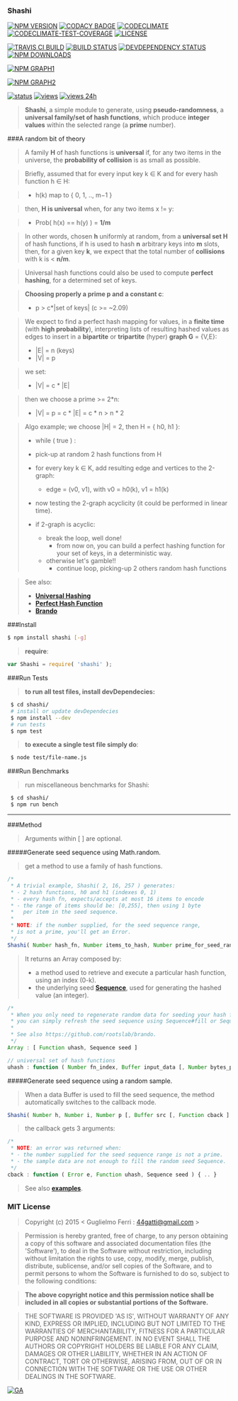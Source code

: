 ### Shashi

[![NPM VERSION](http://img.shields.io/npm/v/shashi.svg?style=flat)](https://www.npmjs.org/package/shashi)
[![CODACY BADGE](https://img.shields.io/codacy/b18ed7d95b0a4707a0ff7b88b30d3def.svg?style=flat)](https://www.codacy.com/public/44gatti/shashi)
[![CODECLIMATE](http://img.shields.io/codeclimate/github/rootslab/shashi.svg?style=flat)](https://codeclimate.com/github/rootslab/shashi)
[![CODECLIMATE-TEST-COVERAGE](https://img.shields.io/codeclimate/coverage/github/rootslab/shashi.svg?style=flat)](https://codeclimate.com/github/rootslab/shashi)
[![LICENSE](http://img.shields.io/badge/license-MIT-blue.svg?style=flat)](https://github.com/rootslab/shashi#mit-license)

[![TRAVIS CI BUILD](http://img.shields.io/travis/rootslab/shashi.svg?style=flat)](http://travis-ci.org/rootslab/shashi)
[![BUILD STATUS](http://img.shields.io/david/rootslab/shashi.svg?style=flat)](https://david-dm.org/rootslab/shashi)
[![DEVDEPENDENCY STATUS](http://img.shields.io/david/dev/rootslab/shashi.svg?style=flat)](https://david-dm.org/rootslab/shashi#info=devDependencies)
[![NPM DOWNLOADS](http://img.shields.io/npm/dm/shashi.svg?style=flat)](http://npm-stat.com/charts.html?package=shashi)

[![NPM GRAPH1](https://nodei.co/npm-dl/shashi.png)](https://nodei.co/npm/shashi/)

[![NPM GRAPH2](https://nodei.co/npm/shashi.png?downloads=true&downloadRank=true&stars=true)](https://nodei.co/npm/shashi/)

[![status](https://sourcegraph.com/api/repos/github.com/rootslab/shashi/.badges/status.png)](https://sourcegraph.com/github.com/rootslab/shashi)
[![views](https://sourcegraph.com/api/repos/github.com/rootslab/shashi/.counters/views.png)](https://sourcegraph.com/github.com/rootslab/shashi)
[![views 24h](https://sourcegraph.com/api/repos/github.com/rootslab/shashi/.counters/views-24h.png)](https://sourcegraph.com/github.com/rootslab/shashi)

> __Shashi__, a simple module to generate, using __pseudo-randomness__, a __universal family/set of hash functions__, which produce __integer values__ within the selected range (a __prime__ number).

###A random bit of theory

> A family __H__ of hash functions is __universal__ if, for any two items in the universe, the __probability of collision__ is as small as possible.

> Briefly, assumed that for every input key k ∈ K and for every hash function h ∈ H:

> - h(k) map to { 0, 1, .., m−1 }

> then, __H is universal__ when, for any two items x != y:

> - Prob( h(x) == h(y) ) = __1/m__

> In other words, chosen __h__ uniformly at random, from a __universal set H__ of hash functions, if h is
> used to hash __n__ arbitrary keys into __m__ slots, then, for a given key __k__, we expect that the total
> number of __collisions__ with k is < __n/m__.

> Universal hash functions could also be used to compute __perfect hashing__, for a determined set of keys.

> __Choosing properly a prime p and a constant c__:
> - p > c*|set of keys| (c >= ~2.09)

> We expect to find a perfect hash mapping for values, in a __finite time__ (with __high probability__), interpreting lists of resulting hashed values as edges to insert in a __bipartite__ or __tripartite__ (hyper) __graph G__ = {V,E}:
> - |E| = n (keys)
> - |V| = p

> we set:
> - |V| = c * |E|

> then we choose a prime >= 2*n:
> - |V| = p = c * |E| = c * n > n * 2

> Algo example; we choose |H| = 2, then H = { h0, h1 }:
>
> - while ( true ) :
>  - pick-up at random 2 hash functions from H
>
>  - for every key k ∈ K, add resulting edge and vertices to the 2-graph:
>    - edge = (v0, v1), with v0 = h0(k), v1 = h1(k)
>
>  - now testing the 2-graph acyclicity (it could be performed in linear time).
>  - if 2-graph is acyclic:
>    - break the loop, well done!
>      - from now on, you can build a perfect hashing function for your set of keys,
>        in a deterministic way.
>    - otherwise let's gamble!!
>      - continue loop, picking-up 2 others random hash functions

> See also:
> - __[Universal Hashing](http://en.wikipedia.org/wiki/Universal_hashing)__
> - __[Perfect Hash Function](http://en.wikipedia.org/wiki/Perfect_hash_function)__
> - __[Brando](https://github.com/rootslab/brando)__

###Install

```bash
$ npm install shashi [-g]
```
> __require__:

```javascript
var Shashi = require( 'shashi' );
```
###Run Tests

> __to run all test files, install devDependecies:__

```bash
 $ cd shashi/
 # install or update devDependecies
 $ npm install --dev
 # run tests
 $ npm test
```
> __to execute a single test file simply do__:

```bash
 $ node test/file-name.js
```
###Run Benchmarks

> run miscellaneous benchmarks for Shashi:

```bash
 $ cd shashi/
 $ npm run bench
```
----------------------------------------------------------------------------------------------

###Method

> Arguments within [ ] are optional.

#####Generate seed sequence using Math.random.

> get a method to use a family of hash functions.

```javascript
/*
 * A trivial example, Shashi( 2, 16, 257 ) generates:
 * - 2 hash functions, h0 and h1 (indexes 0, 1)
 * - every hash fn, expects/accepts at most 16 items to encode
 * - the range of items should be: [0,255], then using 1 byte
 *   per item in the seed sequence.
 *
 * NOTE: if the number supplied, for the seed sequence range,
 * is not a prime, you'll get an Error.
 */
Shashi( Number hash_fn, Number items_to_hash, Number prime_for_seed_range ) : Array
```

> It returns an Array composed by:
> - a method used to retrieve and execute a particular hash function, using an index (0-k).
> - the underlying seed __[Sequence](https://github.com/rootslab/brando)__, used for generating the hashed value (an integer).

```javascript
/*
 * When you only need to regenerate random data for seeding your hash functions,
 * you can simply refresh the seed sequence using Sequence#fill or Sequence#parse.
 *
 * See also https://github.com/rootslab/brando.
 */
Array : [ Function uhash, Sequence seed ]

// universal set of hash functions
uhash : function ( Number fn_index, Buffer input_data [, Number bytes_per_item ] )
```

#####Generate seed sequence using a random sample.

> When a data Buffer is used to fill the seed sequence, the method automatically switches to the callback mode.

```javascript
Shashi( Number h, Number i, Number p [, Buffer src [, Function cback ] ] ) : undefined
```
> the callback gets 3 arguments:

```javascript
/*
 * NOTE: an error was returned when:
 * - the number supplied for the seed sequence range is not a prime.
 * - the sample data are not enough to fill the random seed Sequence.
 */
cback : function ( Error e, Function uhash, Sequence seed ) { .. }
```
> See also __[examples](example/)__.

### MIT License

> Copyright (c) 2015 &lt; Guglielmo Ferri : 44gatti@gmail.com &gt;

> Permission is hereby granted, free of charge, to any person obtaining
> a copy of this software and associated documentation files (the
> 'Software'), to deal in the Software without restriction, including
> without limitation the rights to use, copy, modify, merge, publish,
> distribute, sublicense, and/or sell copies of the Software, and to
> permit persons to whom the Software is furnished to do so, subject to
> the following conditions:

> __The above copyright notice and this permission notice shall be
> included in all copies or substantial portions of the Software.__

> THE SOFTWARE IS PROVIDED 'AS IS', WITHOUT WARRANTY OF ANY KIND,
> EXPRESS OR IMPLIED, INCLUDING BUT NOT LIMITED TO THE WARRANTIES OF
> MERCHANTABILITY, FITNESS FOR A PARTICULAR PURPOSE AND NONINFRINGEMENT.
> IN NO EVENT SHALL THE AUTHORS OR COPYRIGHT HOLDERS BE LIABLE FOR ANY
> CLAIM, DAMAGES OR OTHER LIABILITY, WHETHER IN AN ACTION OF CONTRACT,
> TORT OR OTHERWISE, ARISING FROM, OUT OF OR IN CONNECTION WITH THE
> SOFTWARE OR THE USE OR OTHER DEALINGS IN THE SOFTWARE.

[![GA](https://ga-beacon.appspot.com/UA-53998692-1/shashi/Readme?pixel)](https://github.com/igrigorik/ga-beacon)